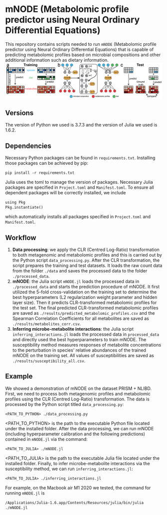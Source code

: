 # mNODE (Metabolomic profile predictor using Neural Ordinary Differential Equations)
This repository contains scripts needed to run `mNODE` (Metabolomic profile predictor using Neural Ordinary Differential Equations) that is capable of predicting metabolomic profiles based on microbial compositions and other additional information such as dietary information. 
![schematic](schematic.png)

## Versions
The version of Python we used is 3.7.3 and the version of Julia we used is 1.6.2.

## Dependencies
Necessary Python packages can be found in `requirements.txt`. Installing those packages can be achieved by pip:
```
pip install -r requirements.txt
```
Julia uses the toml to manage the version of packages. Necessary Julia packages are specified in `Project.toml` and `Manifest.toml`. To ensure all dependent packages will be correctly installed, we include
```
using Pkg
Pkg.instantiate()
```
which automatically installs all packages specified in `Project.toml` and `Manifest.toml`.

## Workflow
1. **Data processing**: we apply the CLR (Centred Log-Ratio) transformation to both metagenomic and metabolomic profiles and this is carried out by the Python script `data_processing.py`. After the CLR transformation, the script prepares the training and test datasets. It loads the raw count data from the folder `./data` and saves the processed data to the folder `./processed_data`.
2. **mNODE**: the Julia script `mNODE.jl` loads the processed data in `./processed_data` and starts the prediction procedure of mNODE. It first utilized the 5-fold cross-validation on the training set to determine the best hyperparameters (L2 regularization weight parameter and hidden layer size). Then it predicts CLR-transformed metabolomic profiles for the test set. The final predicted CLR-transformed metabolomic profiles are saved as `./results/predicted_metabolomic_profiles.csv` and the Spearman Correlation Coefficients for all metabolites are saved as `./results/metabolites_corr.csv`.
3. **Inferring microbe-metabolite interactions**: the Julia script `inferring_interactions.jl` loads the processed data in `processed_data` and directly used the best hyperparameters to train mNODE. The susceptibility method measures responses of metabolite concentrations to the perturbation in species' relative abundances of the trained mNODE on the training set. All values of susceptibilities are saved as `./results/susceptibility_all.csv`.

## Example
We showed a demonstration of mNODE on the dataset PRISM + NLIBD. First, we need to process both metagenomic profiles and metabolomic profiles using the CLR (Centred Log-Ratio) transformation. The data is processed by the Python script titled `data_processing.py`:
```
<PATH_TO_PYTHON> ./data_processing.py
```
<PATH_TO_PYTHON> is the path to the executable Python file located under the installed folder. After the data processing, we can run mNODE (including hyperparameter calibration and the following predictions) contained in `mNODE.jl` via the command:
```
<PATH_TO_JULIA> ./mNODE.jl
```
<PATH_TO_JULIA> is the path to the executable Julia file located under the installed folder. Finally, to infer microbe-metabolite interactions via the susceptibility method, we can run `inferring_interactions.jl`:
 ```
<PATH_TO_JULIA> ./inferring_interactions.jl
```

For example, on the Macbook air M1 2020 we tested, the command for running `mNODE.jl` is 
```
/Applications/Julia-1.6.app/Contents/Resources/julia/bin/julia ./mNODE.jl
```

